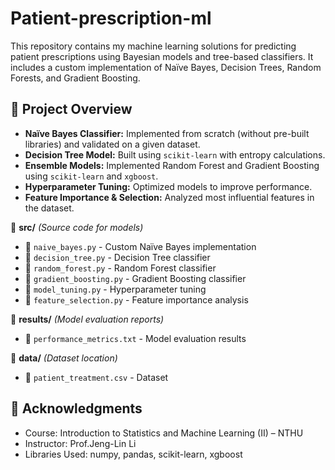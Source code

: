# Patient-prescription-ml

This repository contains my machine learning solutions for predicting patient prescriptions using Bayesian models and tree-based classifiers. It includes a custom implementation of Naïve Bayes, Decision Trees, Random Forests, and Gradient Boosting.

## 📌 Project Overview
- **Naïve Bayes Classifier:** Implemented from scratch (without pre-built libraries) and validated on a given dataset.
- **Decision Tree Model:** Built using `scikit-learn` with entropy calculations.
- **Ensemble Models:** Implemented Random Forest and Gradient Boosting using `scikit-learn` and `xgboost`.
- **Hyperparameter Tuning:** Optimized models to improve performance.
- **Feature Importance & Selection:** Analyzed most influential features in the dataset.

📂 **src/** _(Source code for models)_
- 📝 `naive_bayes.py` - Custom Naïve Bayes implementation  
- 📝 `decision_tree.py` - Decision Tree classifier  
- 📝 `random_forest.py` - Random Forest classifier  
- 📝 `gradient_boosting.py` - Gradient Boosting classifier  
- 📝 `model_tuning.py` - Hyperparameter tuning  
- 📝 `feature_selection.py` - Feature importance analysis  

📂 **results/** _(Model evaluation reports)_
- 📝 `performance_metrics.txt` - Model evaluation results  

📂 **data/** _(Dataset location)_
- 📝 `patient_treatment.csv` - Dataset 

## 📜 Acknowledgments

- Course: Introduction to Statistics and Machine Learning (II) – NTHU
- Instructor: Prof.Jeng-Lin Li
- Libraries Used: numpy, pandas, scikit-learn, xgboost
